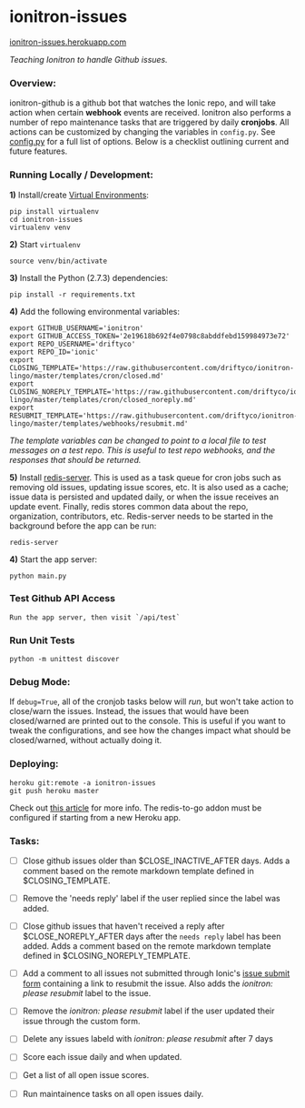 # ionitron-issues
[ionitron-issues.herokuapp.com](http://ionitron-issues.herokuapp.com/)

*Teaching Ionitron to handle Github issues.*



### Overview:

ionitron-github is a github bot that watches the Ionic repo, and will take action when certain **webhook** events are received. Ionitron also performs a number of repo maintenance tasks that are triggered by daily **cronjobs**. All actions can be customized by changing the variables in `config.py`. See [config.py](https://github.com/driftyco/ionitron-issues/blob/master/config.py) for a full list of options. Below is a checklist outlining current and future features.



### Running Locally / Development:

**1)** Install/create [Virtual Environments](http://docs.python-guide.org/en/latest/dev/virtualenvs/):

    pip install virtualenv
    cd ionitron-issues
    virtualenv venv


**2)** Start `virtualenv`

    source venv/bin/activate


**3)** Install the Python (2.7.3) dependencies:

    pip install -r requirements.txt


**4)** Add the following environmental variables:

    export GITHUB_USERNAME='ionitron'
    export GITHUB_ACCESS_TOKEN='2e19618b692f4e0798c8abddfebd159984973e72'
    export REPO_USERNAME='driftyco'
    export REPO_ID='ionic'
    export CLOSING_TEMPLATE='https://raw.githubusercontent.com/driftyco/ionitron-lingo/master/templates/cron/closed.md'
    export CLOSING_NOREPLY_TEMPLATE='https://raw.githubusercontent.com/driftyco/ionitron-lingo/master/templates/cron/closed_noreply.md'
    export RESUBMIT_TEMPLATE='https://raw.githubusercontent.com/driftyco/ionitron-lingo/master/templates/webhooks/resubmit.md'

*The template variables can be changed to point to a local file to test messages on a test repo. This is useful to test repo webhooks, and the responses that should be returned.*


**5)** Install [redis-server](http://redis.io/topics/quickstart). This is used as a task queue for cron jobs such as removing old issues, updating issue scores, etc. It is also used as a cache; issue data is persisted and updated daily, or when the issue receives an update event. Finally, redis stores common data about the repo, organization, contributors, etc. Redis-server needs to be started in the background before the app can be run:

    redis-server


**4)** Start the app server:

    python main.py


### Test Github API Access

    Run the app server, then visit `/api/test`


### Run Unit Tests

    python -m unittest discover


### Debug Mode:
If `debug=True`, all of the cronjob tasks below will *run*, but won't take action to close/warn the issues. Instead, the issues that would have been closed/warned are printed out to the console. This is useful if you want to tweak the configurations, and see how the changes impact what should be closed/warned, without actually doing it.



### Deploying:

    heroku git:remote -a ionitron-issues
    git push heroku master

Check out [this article](https://devcenter.heroku.com/articles/git) for more info. The redis-to-go addon must be configured if starting from a new Heroku app.



### Tasks:

- [ ] Close github issues older than $CLOSE_INACTIVE_AFTER days. Adds a comment based on the remote markdown template defined in $CLOSING_TEMPLATE.
- [ ] Remove the 'needs reply' label if the user replied since the label was added.
- [ ] Close github issues that haven't received a reply after $CLOSE_NOREPLY_AFTER days after the `needs reply` label has been added. Adds a comment based on the remote markdown template defined in $CLOSING_NOREPLY_TEMPLATE.
- [ ] Add a comment to all issues not submitted through Ionic's [issue submit form](http://ionicframework.com/submit-issue/) containing a link to resubmit the issue. Also adds the *ionitron: please resubmit* label to the issue.
- [ ] Remove the *ionitron: please resubmit* label if the user updated their issue through the custom form.
- [ ] Delete any issues labeld with *ionitron: please resubmit* after 7 days
- [ ] Score each issue daily and when updated.
- [ ] Get a list of all open issue scores.
- [ ] Run maintainence tasks on all open issues daily.

